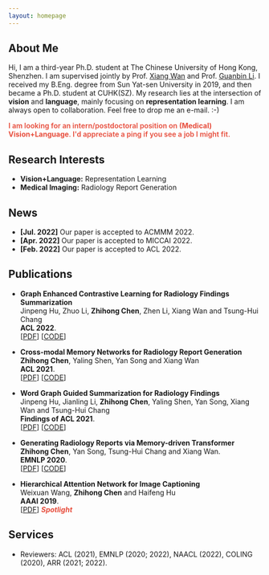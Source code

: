 ```yaml
---
layout: homepage
---
```


## About Me

Hi, I am a third-year Ph.D. student at The Chinese University of Hong Kong, Shenzhen. I am supervised jointly by Prof. [Xiang Wan](https://scholar.google.com/citations?user=e3_kWigAAAAJ&hl=en&oi=ao) and Prof. [Guanbin Li](http://guanbinli.com/). I received my B.Eng. degree from Sun Yat-sen University in 2019, and then became a Ph.D. student at CUHK(SZ). My research lies at the intersection of **vision** and **language**, mainly focusing on **representation learning**. I am always open to collaboration. Feel free to drop me an e-mail. :-)

<strong style="color:#e74d3c; font-weight:600">I am looking for an intern/postdoctoral position on **(Medical) Vision+Language**. I'd appreciate a ping if you see a job I might fit.</strong>

## Research Interests

- **Vision+Language:** Representation Learning
- **Medical Imaging:** Radiology Report Generation

## News

- **[Jul. 2022]** Our paper is accepted to ACMMM 2022.
- **[Apr. 2022]** Our paper is accepted to MICCAI 2022.
- **[Feb. 2022]** Our paper is accepted to ACL 2022.

## Publications

- **Graph Enhanced Contrastive Learning for Radiology Findings Summarization**
  <br>
  Jinpeng Hu, Zhuo Li, **Zhihong Chen**, Zhen Li, Xiang Wan and Tsung-Hui Chang
  <br>
  **ACL 2022**.
  <br>
  [[PDF](https://arxiv.org/pdf/2204.00203.pdf)] [[CODE](https://github.com/jinpeng01/AIG_CL)]

- **Cross-modal Memory Networks for Radiology Report Generation**
  <br>
  **Zhihong Chen**, Yaling Shen, Yan Song and Xiang Wan
  <br>
  **ACL 2021**.
  <br>
  [[PDF](https://arxiv.org/pdf/2204.13258.pdf)] [[CODE](https://github.com/zhjohnchan/R2GenCMN)]

- **Word Graph Guided Summarization for Radiology Findings**
  <br>
  Jinpeng Hu, Jianling Li, **Zhihong Chen**, Yaling Shen, Yan Song, Xiang Wan and Tsung-Hui Chang 
  <br>
  **Findings of ACL 2021**.
  <br>
  [[PDF](https://arxiv.org/pdf/2112.09925.pdf)] [[CODE](https://github.com/jinpeng01/WGSum)]

- **Generating Radiology Reports via Memory-driven Transformer**
  <br>
  **Zhihong Chen**, Yan Song, Tsung-Hui Chang and Xiang Wan.
  <br>
  **EMNLP 2020**.
  <br>
  [[PDF](https://arxiv.org/pdf/2010.16056.pdf)] [[CODE](https://github.com/zhjohnchan/R2Gen)]

- **Hierarchical Attention Network for Image Captioning**
  <br>
  Weixuan Wang, **Zhihong Chen** and Haifeng Hu
  <br>
  **AAAI 2019**.
  <br>
  [[PDF](https://ojs.aaai.org/index.php/AAAI/article/download/4924/4797)] <strong><i style="color:#e74d3c">Spotlight</i></strong>

## Services

- Reviewers: ACL (2021), EMNLP (2020; 2022), NAACL (2022), COLING (2020), ARR (2021; 2022).
